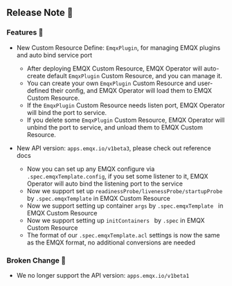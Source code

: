 ## Release Note 🍻

### Features 🌈

- New Custom Resource Define: `EmqxPlugin`, for managing EMQX plugins and auto bind service port
  - After deploying EMQX Custom Resource, EMQX Operator will auto-create default `EmqxPlugin` Custom Resource, and you can manage it.
  - You can create your own `EmqxPlugin` Custom Resource and user-defined their config, and EMQX Operator will load them to EMQX Custom Resource.
  - If the `EmqxPlugin` Custom Resource needs listen port, EMQX Operator will bind the port to service.
  - If you delete some `EmqxPlugin` Custom Resource, EMQX Operator will unbind the port to service, and unload them to EMQX Custom Resource.

- New API version: `apps.emqx.io/v1beta3`, please check out reference docs
  - Now you can set up any EMQX configure via `.spec.emqxTemplate.config`, if you set some listener to it, EMQX Operator will auto bind the listening port to the service
  - Now we support set up `readinessProbe/livenessProbe/startupProbe` by `.spec.emqxTemplate` in EMQX Custom Resource
  - Now we support setting up container `args` by `.spec.emqxTemplate ` in EMQX Custom Resource
  - Now we support setting up `initContainers ` by `.spec` in EMQX Custom Resource
  - The format of our `.spec.emqxTemplate.acl` settings is now the same as the EMQX format, no additional conversions are needed

### Broken Change 🚫

- We no longer support the API version: `apps.emqx.io/v1beta1`